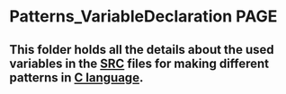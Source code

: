 # Patterns_VariableDeclaration PAGE

## This folder holds all the details about the used variables in the [SRC](https://github.com/B-M-H-S-Class-XII-Computer-Projects/School_Projects_C/tree/main/src/Patterns_SRC) files for making different patterns in [C language](https://en.wikipedia.org/wiki/C_(programming_language)).
